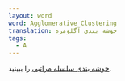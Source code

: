 ```yaml
---
layout: word
word: Agglomerative Clustering
translation: خوشه بندی آگلومره
tags:
  - A
---
```

[خوشه بندی سلسله مراتبی](/H/hierarchical_clustering/) را ببینید.